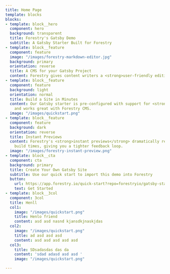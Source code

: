 ```yaml
---
title: Home Page
template: blocks
blocks:
- template: block__hero
  component: hero
  background: transparent
  title: Forestry's Gatsby Demo
  subtitle: A Gatsby Starter Built for Forestry
- template: block__feature
  component: feature
  image: "/images/forestry-markdown-editor.jpg"
  background: primary
  orientation: reverse
  title: A CMS for your Gatsby Project
  content: Forestry gives content writers a <strong>user-friendly editing experience</strong>
- template: block__feature
  component: feature
  background: light
  orientation: normal
  title: Build a Site in Minutes
  content: Our Gatsby starter is pre-configured with support for <strong>Markdown</strong>,
    and works great with Forestry CMS.
  image: "/images/quickstart.png"
- template: block__feature
  component: feature
  background: dark
  orientation: reverse
  title: Instant Previews
  content: Forestry's <strong>instant previews</strong> dramatically reduces preview
    build times, giving you a tighter feedback loop.
  image: "/images/forestry-instant-preview.png"
- template: block__cta
  component: cta
  background: primary
  title: Create Your Own Gatsby Site
  subtitle: Use our quick start to import this demo into Forestry
  button:
    url: https://app.forestry.io/quick-start?repo=forestryio/gatsby-starter-forestry&branch=master&engine=gatsby
    text: Get Started
- template: block__3col
  component: 3col
  title: Henll
  col1:
    image: "/images/quickstart.png"
    title: Henlo friend
    content: asd asd nasnd kjansdkjnaskjdas
  col2:
    image: "/images/quickstart.png"
    title: ad asd asd asd
    content: asd asd asd asd asd
  col3:
    title: SDsadasdas das da
    content: 'sdad adasd asd asd '
    image: "/images/quickstart.png"

---
```

